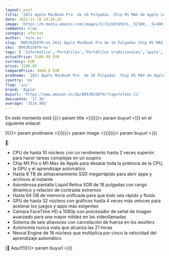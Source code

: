 ```yaml
---
layout: post
title: '2021 Apple MacBook Pro  de 16 Pulgadas  Chip M1 MAX de Apple con CPU de Diez núcleos y GPU de Treinta y Dos núcleos  32 GB RAM  1 TB SSD  - Plata'
date: 2022-11-18 19:29:26
image: 'https://m.media-amazon.com/images/I/31zUXtO55tL._SL500_._SL400_.jpg'
comments: true
category: ofertas
author: 'tole.es'
slug: 'B09JR258TH-es 2021 Apple MacBook Pro de 16 Pulgadas Chip M1 MAX de Apple...'
sku: 'B09JR258TH-es'
tags: [ 'Informática','Portátiles','Portátiles tradicionales','apple','🇪🇸', ]
actualPrice: 3180.99 EUR
currency: EUR
price: 3180.99
comparePrice: 3849.0 EUR
prodname: '2021 Apple MacBook Pro  de 16 Pulgadas  Chip M1 MAX de Apple con CPU de Diez núcleos y GPU de Treinta y Dos núcleos  32 GB RAM  1 TB SSD  - Plata'
country: 'es'
flag: '🇪🇸'
brand: 'Apple'
buyurl: 'https://www.amazon.es/dp/B09JR258TH/?tag=tolees-21'
descuento: '17.36'
average: '3514.995'
---
```


En este momento está [{{< param title >}}]({{< param buyurl >}}) en el siguiente enlace!

[![{{< param prodname >}}]({{< param image >}})]({{< param buyurl >}})

🔎:

- CPU de hasta 10 núcleos con un rendimiento hasta 2 veces superior para hacer tareas complejas en un suspiro
- Chip M1 Pro o M1 Max de Apple para desatar toda la potencia de la CPU, la GPU y el aprendizaje automático
- Hasta 8 TB de almacenamiento SSD megarrápido para abrir apps y archivos al instante
- Asombrosa pantalla Liquid Retina XDR de 16 pulgadas con rango dinámico y relación de contraste extremos
- Hasta 64 GB de memoria unificada para que todo sea rápido y fluido
- GPU de hasta 32 núcleos con gráficos hasta 4 veces más veloces para acelerar los juegos y apps más exigentes
- Cámara FaceTime HD a 1080p con procesador de señal de imagen avanzado para una mayor nitidez en las videollamadas
- Sistema de seis altavoces con cancelación de fuerza en los woofers
- Autonomía nunca vista que alcanza las 21 horas
- Neural Engine de 16 núcleos que multiplica por cinco la velocidad del aprendizaje automático

[🛒 Aquí!!!]({{< param buyurl >}})
